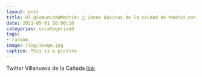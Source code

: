 ```yaml
---
layout: post
title: RT @ComunidadMadrid: 🔴 Zonas Básicas de la ciudad de Madrid con restricciones frente al COVID-19.👉🏻 Las nuevas entrarán en vig...
date: 2021-05-01 10:00:18
categories: uncategorized
tags:
- random
image: /img/image.jpg
caption: This is a picture
---
```

Twitter Villanueva de la Cañada [link](https://twitter.com/AytoVDLCanada/status/1388096077434429442)
